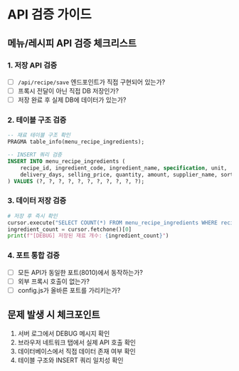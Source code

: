 # API 검증 가이드

## 메뉴/레시피 API 검증 체크리스트

### 1. 저장 API 검증
- [ ] `/api/recipe/save` 엔드포인트가 직접 구현되어 있는가?
- [ ] 프록시 전달이 아닌 직접 DB 저장인가?
- [ ] 저장 완료 후 실제 DB에 데이터가 있는가?

### 2. 테이블 구조 검증
```sql
-- 재료 테이블 구조 확인
PRAGMA table_info(menu_recipe_ingredients);

-- INSERT 쿼리 검증
INSERT INTO menu_recipe_ingredients (
    recipe_id, ingredient_code, ingredient_name, specification, unit,
    delivery_days, selling_price, quantity, amount, supplier_name, sort_order
) VALUES (?, ?, ?, ?, ?, ?, ?, ?, ?, ?, ?);
```

### 3. 데이터 저장 검증
```python
# 저장 후 즉시 확인
cursor.execute("SELECT COUNT(*) FROM menu_recipe_ingredients WHERE recipe_id = ?", (recipe_id,))
ingredient_count = cursor.fetchone()[0]
print(f"[DEBUG] 저장된 재료 개수: {ingredient_count}")
```

### 4. 포트 통합 검증
- [ ] 모든 API가 동일한 포트(8010)에서 동작하는가?
- [ ] 외부 프록시 호출이 없는가?
- [ ] config.js가 올바른 포트를 가리키는가?

## 문제 발생 시 체크포인트
1. 서버 로그에서 DEBUG 메시지 확인
2. 브라우저 네트워크 탭에서 실제 API 호출 확인
3. 데이터베이스에서 직접 데이터 존재 여부 확인
4. 테이블 구조와 INSERT 쿼리 일치성 확인
